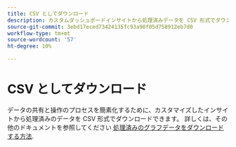 ```yaml
---
title: CSV としてダウンロード
description: カスタムダッシュボードインサイトから処理済みデータを CSV 形式でダウンロードする方法を説明します。
source-git-commit: 3ebd17eced73424135fc93a90f05d758912eb7d0
workflow-type: tm+mt
source-wordcount: '57'
ht-degree: 10%

---
```


# CSV としてダウンロード

データの共有と操作のプロセスを簡素化するために、カスタマイズしたインサイトから処理済みのデータを CSV 形式でダウンロードできます。 詳しくは、その他のドキュメントを参照してください [処理済みのグラフデータをダウンロードする方法](./view-more.md#download-csv).

